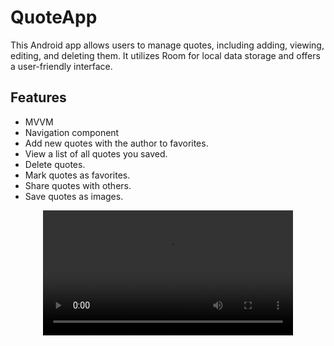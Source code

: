 
# QuoteApp
This Android app allows users to manage quotes, including adding, viewing, editing, and deleting them. It utilizes Room for local data storage and offers a user-friendly interface.

## Features

* MVVM
* Navigation component
* Add new quotes with the author to favorites.
* View a list of all quotes you saved.
* Delete quotes.
* Mark quotes as favorites.
* Share quotes with others.
* Save quotes as images.

	
 <div align="center">
  <video src="https://github.com/AhmedRaba/QuoteApp/assets/83189595/7a807100-43ef-459c-b503-f79b5619c6b9" width="400" />
</div>




